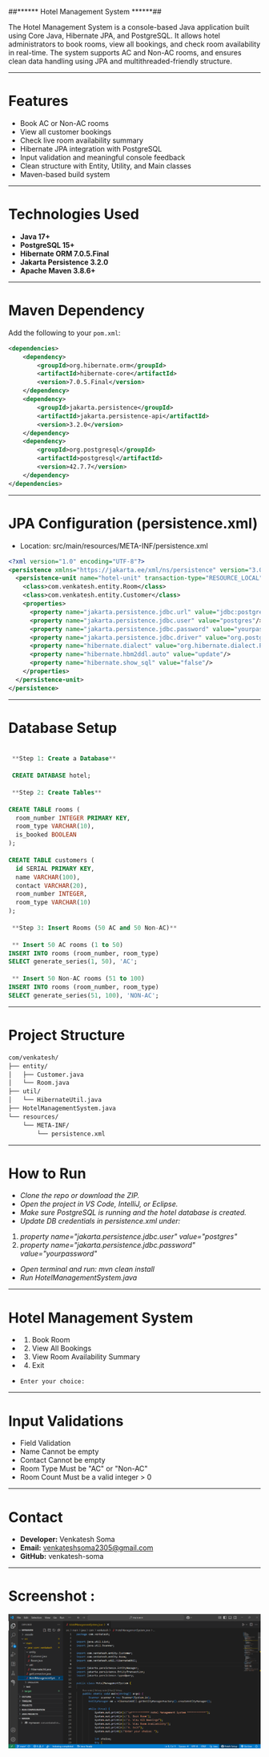 ##******  Hotel Management System  ******##

The Hotel Management System is a console-based Java application built using Core Java, Hibernate JPA, and PostgreSQL. It allows hotel administrators to book rooms, view all bookings, and check room availability in real-time. The system supports AC and Non-AC rooms, and ensures clean data handling using JPA and multithreaded-friendly structure.

---

# Features
- Book AC or Non-AC rooms
- View all customer bookings
- Check live room availability summary
- Hibernate JPA integration with PostgreSQL
- Input validation and meaningful console feedback
- Clean structure with Entity, Utility, and Main classes
- Maven-based build system

---

# Technologies Used 
- **Java 17+**
- **PostgreSQL 15+**
- **Hibernate ORM 7.0.5.Final**
- **Jakarta Persistence 3.2.0**
- **Apache Maven 3.8.6+**

---

# Maven Dependency 

Add the following to your `pom.xml`:

```xml
<dependencies>
    <dependency>
        <groupId>org.hibernate.orm</groupId>
        <artifactId>hibernate-core</artifactId>
        <version>7.0.5.Final</version>
    </dependency>
    <dependency>
        <groupId>jakarta.persistence</groupId>
        <artifactId>jakarta.persistence-api</artifactId>
        <version>3.2.0</version>
    </dependency>
    <dependency>
        <groupId>org.postgresql</groupId>
        <artifactId>postgresql</artifactId>
        <version>42.7.7</version>
    </dependency>
</dependencies>

```

---

#  JPA Configuration (persistence.xml) 
- Location: src/main/resources/META-INF/persistence.xml

```xml
<?xml version="1.0" encoding="UTF-8"?>
<persistence xmlns="https://jakarta.ee/xml/ns/persistence" version="3.0">
  <persistence-unit name="hotel-unit" transaction-type="RESOURCE_LOCAL">
    <class>com.venkatesh.entity.Room</class>
    <class>com.venkatesh.entity.Customer</class>
    <properties>
      <property name="jakarta.persistence.jdbc.url" value="jdbc:postgresql://localhost:5432/hotel"/>
      <property name="jakarta.persistence.jdbc.user" value="postgres"/>
      <property name="jakarta.persistence.jdbc.password" value="yourpassword"/>
      <property name="jakarta.persistence.jdbc.driver" value="org.postgresql.Driver"/>
      <property name="hibernate.dialect" value="org.hibernate.dialect.PostgreSQLDialect"/>
      <property name="hibernate.hbm2ddl.auto" value="update"/>
      <property name="hibernate.show_sql" value="false"/>
    </properties>
  </persistence-unit>
</persistence>

```

---

# Database Setup 
```sql

 **Step 1: Create a Database**

 CREATE DATABASE hotel;

 **Step 2: Create Tables**

CREATE TABLE rooms (
  room_number INTEGER PRIMARY KEY,
  room_type VARCHAR(10),
  is_booked BOOLEAN
);

CREATE TABLE customers (
  id SERIAL PRIMARY KEY,
  name VARCHAR(100),
  contact VARCHAR(20),
  room_number INTEGER,
  room_type VARCHAR(10)
);

 **Step 3: Insert Rooms (50 AC and 50 Non-AC)**

 ** Insert 50 AC rooms (1 to 50)
INSERT INTO rooms (room_number, room_type) 
SELECT generate_series(1, 50), 'AC';

 ** Insert 50 Non-AC rooms (51 to 100)
INSERT INTO rooms (room_number, room_type) 
SELECT generate_series(51, 100), 'NON-AC';

```

--- 

# Project Structure 

```bash
com/venkatesh/
├── entity/
│   ├── Customer.java     
│   └── Room.java         
├── util/
│   └── HibernateUtil.java 
├── HotelManagementSystem.java 
└── resources/
    └── META-INF/
        └── persistence.xml 
```

---

# How to Run 

- *Clone the repo or download the ZIP.*
- *Open the project in VS Code, IntelliJ, or Eclipse.*
- *Make sure PostgreSQL is running and the hotel database is created.*
- *Update DB credentials in persistence.xml under:*
1. *property name="jakarta.persistence.jdbc.user" value="postgres"*
2. *property name="jakarta.persistence.jdbc.password" value="yourpassword"*
- *Open terminal and run: mvn clean install*
- *Run HotelManagementSystem.java*

---

# Hotel Management System 

- 1. Book Room
- 2. View All Bookings
- 3. View Room Availability Summary
- 4. Exit 
-     Enter your choice:

---

# Input Validations 
- Field	Validation
- Name Cannot be empty
- Contact	Cannot be empty
- Room Type	Must be "AC" or "Non-AC"
- Room Count Must be a valid integer > 0

--- 

# Contact 

- **Developer:** Venkatesh Soma
- **Email:** venkateshsoma2305@gmail.com
- **GitHub:** venkatesh-soma 

---

# Screenshot :


![hotel](hotel1.png)

























